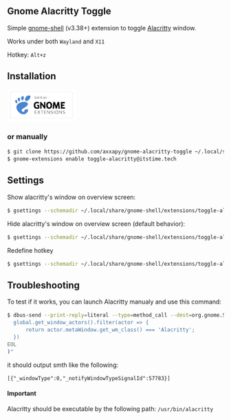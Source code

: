 Gnome Alacritty Toggle
----------------------

Simple [gnome-shell](https://wiki.gnome.org/Projects/GnomeShell) (v3.38+) extension to toggle [Alacritty](https://github.com/alacritty/alacritty) window.

Works under both `Wayland` and `X11`

Hotkey: `Alt+z`

Installation
------------
[<img src="https://github.com/andyholmes/gnome-shell-extensions-badge/raw/master/get-it-on-ego.png" width=160px>](https://extensions.gnome.org/extension/3942/toggle-alacritty/)

### or manually
```bash
$ git clone https://github.com/axxapy/gnome-alacritty-toggle ~/.local/share/gnome-shell/extensions/toggle-alacritty@itstime.tech
$ gnome-extensions enable toggle-alacritty@itstime.tech
```

Settings
-------------

Show alacritty's window on overview screen:
```bash
$ gsettings --schemadir ~/.local/share/gnome-shell/extensions/toggle-alacritty@itstime.tech/schemas set org.gnome.shell.extensions.toggle-alacritty hide-on-overview false
```

Hide alacritty's window on overview screen (default behavior):
```bash
$ gsettings --schemadir ~/.local/share/gnome-shell/extensions/toggle-alacritty@itstime.tech/schemas set org.gnome.shell.extensions.toggle-alacritty hide-on-overview true
```

Redefine hotkey
```bash
$ gsettings --schemadir ~/.local/share/gnome-shell/extensions/toggle-alacritty@itstime.tech/schemas set org.gnome.shell.extensions.toggle-alacritty toggle-key "['<Alt>Z']"
```

Troubleshooting
---------------
To test if it works, you can launch Alacritty manualy and use this command:
```bash
$ dbus-send --print-reply=literal --type=method_call --dest=org.gnome.Shell /org/gnome/Shell org.gnome.Shell.Eval string:"$(cat <<EOL
  global.get_window_actors().filter(actor => {
      return actor.metaWindow.get_wm_class() === 'Alacritty';
  })
EOL
)"
```

it should output smth like the following:
```
[{"_windowType":0,"_notifyWindowTypeSignalId":57783}]
```

#### Important
Alacritty should be executable by the following path: `/usr/bin/alacritty`
